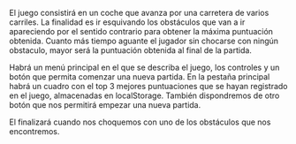 El juego consistirá en un coche que avanza por una carretera de varios carriles. La finalidad es ir esquivando los obstáculos que van a ir apareciendo por el sentido contrario para obtener la máxima puntuación obtenida.
Cuanto más tiempo aguante el jugador sin chocarse con ningún obstaculo, mayor será la puntuación obtenida al final de la partida.

Habrá un menú principal en el que se describa el juego, los controles y un botón que permita comenzar una nueva partida.
En la pestaña principal habrá un cuadro con el top 3 mejores puntuaciones que se hayan registrado en el juego, almacenadas en localStorage.
También dispondremos de otro botón que nos permitirá empezar una nueva partida.

El finalizará cuando nos choquemos con uno de los obstáculos que nos encontremos.

